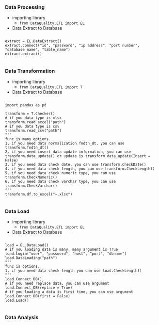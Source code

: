 ### Data Processing

* importing library
     * ```from DataQuality.ETL import EL``` 
* Data Extract to Database

<pre>
<code>
extract = EL.DataExtract()
extract.connect("id", "password", "ip address", "port number", "database name", "table_name")
extract.extract()
</code>
</pre>

### Data Transformation

* importing library
     * ```from DataQuality.ETL import T``` 
* Data Extract to Database

<pre>
<code>
import pandas as pd

transform = T.Checker()
# if you data type is xlsx 
transform.read_excel("path")
# if you data type is csv
transform.read_csv("path")
"""
func is many options.
1. if you need data normalization fndtn_dt, you can use transform.fndtn_dt()
2. if you need insert data update information, you can use transform.data_update() or update is transform.data_update(Insert = False)
3. if you need data check date, you can use transform.CheckDate()
4. if you need data check length, you can use transform.CheckLength()
5. if you need data check numeric type, you can use transform.CheckNumeric()
6. if you need data check varchar type, you can use transform.CheckVarchar()
"""
transform.df.to_excel("~.xlsx")
</code>
</pre>


### Data Load

* importing library
     * ```from DataQuality.ETL import EL``` 
* Data Extract to Database
<pre>
<code>
load = EL.DataLoad()
# if you loading data is many, many argument is True
load.Login("user", "password", "host", "port", "dbname")
load.DataLoading("path")
"""
func is options.
1. if you need data check length you can use load.CheckLength()
"""
load.Connect_DB()
# if you need replace data, you can use argument load.Connect_DB(replace = True)
# if you loading a data is first time, you can use argument load.Connect_DB(first = False)
load.Load()
</code>
</pre>

### Data Analysis
